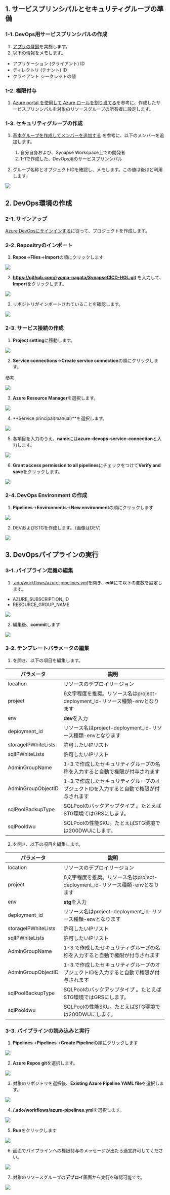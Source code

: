 ## 1. サービスプリンシパルとセキュリティグループの準備

### 1-1. DevOps用サービスプリンシパルの作成

1. [アプリの登録](https://docs.microsoft.com/ja-jp/power-bi/developer/embedded/embed-service-principal#step-1---create-an-azure-ad-app)を実施します。
2. 以下の情報をメモします。

- アプリケーション (クライアント) ID 
- ディレクトリ (テナント) ID
- クライアント シークレットの値

### 1-2. 権限付与

1. [Azure portal を使用して Azure ロールを割り当てる](https://docs.microsoft.com/ja-jp/azure/role-based-access-control/role-assignments-portal?tabs=current)を参考に、作成したサービスプリンシパルを対象のリソースグループの所有者に設定します。

### 1-3. セキュリティグループの作成

1. [基本グループを作成してメンバーを追加する](https://docs.microsoft.com/ja-jp/azure/active-directory/fundamentals/active-directory-groups-create-azure-portal#create-a-basic-group-and-add-members) を参考に、以下のメンバーを追加します。
    1. 自分自身および、Synapse Workspace上での開発者
    2. 1-1で作成した、DevOps用のサービスプリンシパル 
    
2. グループ名称とオブジェクトIDを確認し、メモします。この値は後ほど利用します。

![](.image/2022-05-20-19-20-13.png)

## 2. DevOps環境の作成

### 2-1. サインアップ

[Azure DevOpsにサインインする](https://docs.microsoft.com/ja-jp/azure/devops/user-guide/sign-up-invite-teammates?view=azure-devops)に従って、プロジェクトを作成します。

### 2-2. Repositryのインポート

1. **Repos**->**Files**->**Import**の順にクリックします

![](.image/2022-02-15-13-54-38.png)

2.  **https://github.com/ryoma-nagata/SynapseCICD-HOL.git** を入力して、**Import**をクリックします。

![](.image/2022-02-15-13-55-22.png)

3. リポジトリがインポートされていることを確認します。

![](.image/2022-02-15-13-56-27.png)

### 2-3. サービス接続の作成

1. **Project setting**に移動します。

![](.image/2022-02-15-13-57-03.png)

2. **Service connections**->**Create service connection**の順にクリックします。

[参考](https://docs.microsoft.com/ja-jp/azure/devops/pipelines/library/service-endpoints?view=azure-devops&tabs=yaml#create-a-service-connection)

![](.image/2022-02-15-14-00-23.png)

3. **Azure Resource Manager**を選択します。

![](.image/2022-02-15-14-01-10.png)

4. **Service principal(manual)**を選択します。

![](.image/2022-02-15-14-01-39.png)

5. 各項目を入力のうえ、**name**には**azure-devops-service-connection**と入力します。

![](.image/2022-02-15-14-04-03.png)

6. **Grant access permission to all pipelines**にチェックをつけて**Verify and save**をクリックします。

![](.image/2022-02-15-14-04-43.png)

### 2-4. DevOps Environment の作成

1. **Pipelines**->**Environments**->**New environment**の順にクリックします

![](.image/2022-05-20-19-03-20.png)

2. DEVおよびSTGを作成します。（画像はDEV）

![](.image/2022-05-20-19-04-41.png)

## 3. DevOpsパイプラインの実行

### 3-1. パイプライン定義の編集

1. [.ado/workflows/azure-pipelines.yml](.ado/workflows/azure-pipelines.yml)を開き、**edit**にて以下の変数を設定します。

- AZURE_SUBSCRIPTION_ID
- RESOURCE_GROUP_NAME

![](.image/2022-02-15-14-06-41.png)

2. 編集後、**commit**します

![](.image/2022-02-15-14-07-48.png)

### 3-2. テンプレートパラメータの編集

1. [](infra/../../infra/params_dev.json)を開き、以下の項目を編集します。


| パラメータ               | 説明                                          |
|---------------------|---------------------------------------------|
| location            | リソースのデプロイリージョン                              |
| project             | 6文字程度を推奨。リソース名はproject-deployment_id-リソース種類-envとなります |
| env                 | **dev**を入力 |
| deployment_id       | リソース名はproject-deployment_id-リソース種類-envとなります |
| storageIPWhiteLists | 許可したいIPリスト                                  |
| sqlIPWhiteLists     | 許可したいIPリスト                                  |
| AdminGroupName      | 1-3.で作成したセキュリティグループの名称を入力すると自動で権限が付与されます             |
| AdminGroupObjectID  | 1-3.で作成したセキュリティグループのオブジェクトIDを入力すると自動で権限が付与されます       |
| sqlPoolBackupType   | SQLPoolのバックアップタイプ 。たとえばSTG環境ではGRSにします。                         |
| sqlPooldwu          | SQLPoolの性能SKU。たとえばSTG環境では200DWUにします。                                   |

2. [](infra/../../infra/params_stg.json)を開き、以下の項目を編集します。

| パラメータ               | 説明                                          |
|---------------------|---------------------------------------------|
| location            | リソースのデプロイリージョン                              |
| project             | 6文字程度を推奨。リソース名はproject-deployment_id-リソース種類-envとなります |
| env                 | **stg**を入力 |
| deployment_id       | リソース名はproject-deployment_id-リソース種類-envとなります |
| storageIPWhiteLists | 許可したいIPリスト                                  |
| sqlIPWhiteLists     | 許可したいIPリスト                                  |
| AdminGroupName      | 1-3.で作成したセキュリティグループの名称を入力すると自動で権限が付与されます             |
| AdminGroupObjectID  | 1-3.で作成したセキュリティグループのオブジェクトIDを入力すると自動で権限が付与されます       |
| sqlPoolBackupType   | SQLPoolのバックアップタイプ 。たとえばSTG環境ではGRSにします。                         |
| sqlPooldwu          | SQLPoolの性能SKU。たとえばSTG環境では200DWUにします。                                   |

### 3-3. パイプラインの読み込みと実行

1. **Pipelines**->**Pipelines**->**Create Pipeline**の順にクリックします

![](.image/2022-02-15-14-08-50.png)

2. **Azure Repos git**を選択します。

![](.image/2022-02-15-14-09-44.png)

3. 対象のリポジトリを選択後、**Existing Azure Pipeline YAML file**を選択します。

![](.image/2022-02-15-14-10-29.png)

4. **/.ado/workflows/azure-pipelines.yml**を選択します。

![](.image/2022-02-15-14-11-22.png)

5. **Run**をクリックします

![](.image/2022-02-15-14-11-57.png)

6. 画面でパイプラインへの権限付与のメッセージが出たら適宜許可してください。

![](.image/2022-03-08-13-31-47.png)

7. 対象のリソースグループの**デプロイ**画面から実行を確認可能です。

![](.image/2022-02-15-14-16-28.png)